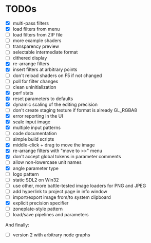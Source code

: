 # TODOs

- [X] multi-pass filters
- [X] load filters from menu
- [ ] load filters from ZIP file
- [ ] more example shaders
- [ ] transparency preview
- [ ] selectable intermediate format
- [ ] dithered display
- [X] re-arrange filters
- [X] insert filters at arbitrary points
- [ ] don't reload shaders on F5 if not changed
- [ ] poll for filter changes
- [ ] clean uninitialization
- [X] perf stats
- [X] reset parameters to defaults
- [X] dynamic scaling of the editing precision
- [ ] don't create staging texture if format is already GL_RGBA8
- [X] error reporting in the UI
- [X] scale input image
- [X] multiple input patterns
- [ ] code documentation
- [ ] simple build scripts
- [X] middle-click + drag to move the image
- [X] re-arrange filters with "move to >>" menu
- [X] don't accept global tokens in parameter comments
- [ ] allow non-lowercase unit names
- [X] angle parameter type
- [ ] logo pattern
- [ ] static SDL2 on Win32
- [ ] use other, more battle-tested image loaders for PNG and JPEG
- [ ] add hyperlink to project page in info window
- [ ] import/export image from/to system clipboard
- [X] explicit precision specifier
- [ ] zoneplate-style pattern
- [ ] load/save pipelines and parameters

And finally:
- [ ] version 2 with arbitrary node graphs
